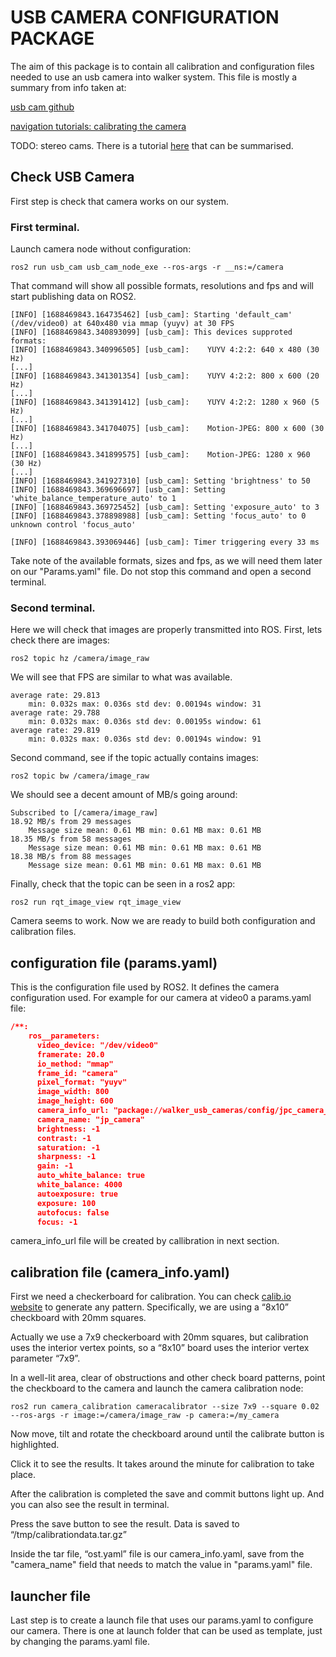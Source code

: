 # USB CAMERA CONFIGURATION PACKAGE

The aim of this package is to contain all calibration and configuration files needed to use an usb camera into walker system. 
This file is mostly a summary from info taken at:

[usb cam github](https://github.com/ros-drivers/usb_cam/tree/ros2)

[navigation tutorials: calibrating the camera](https://navigation.ros.org/tutorials/docs/camera_calibration.html)

TODO: stereo cams. There is a tutorial [here](http://wiki.ros.org/camera_calibration/Tutorials/StereoCalibration) that can be summarised.
## Check USB Camera
First step is check that camera works on our system.

### First terminal. 
Launch camera node without configuration:
```console
ros2 run usb_cam usb_cam_node_exe --ros-args -r __ns:=/camera
```


That command will show all possible formats, resolutions and fps and will start publishing data on ROS2.
```console
[INFO] [1688469843.164735462] [usb_cam]: Starting 'default_cam' (/dev/video0) at 640x480 via mmap (yuyv) at 30 FPS
[INFO] [1688469843.340893099] [usb_cam]: This devices supproted formats:
[INFO] [1688469843.340996505] [usb_cam]: 	YUYV 4:2:2: 640 x 480 (30 Hz)
[...]
[INFO] [1688469843.341301354] [usb_cam]: 	YUYV 4:2:2: 800 x 600 (20 Hz)
[...]
[INFO] [1688469843.341391412] [usb_cam]: 	YUYV 4:2:2: 1280 x 960 (5 Hz)
[...]
[INFO] [1688469843.341704075] [usb_cam]: 	Motion-JPEG: 800 x 600 (30 Hz)
[...]
[INFO] [1688469843.341899575] [usb_cam]: 	Motion-JPEG: 1280 x 960 (30 Hz)
[...]
[INFO] [1688469843.341927310] [usb_cam]: Setting 'brightness' to 50
[INFO] [1688469843.369696697] [usb_cam]: Setting 'white_balance_temperature_auto' to 1
[INFO] [1688469843.369725452] [usb_cam]: Setting 'exposure_auto' to 3
[INFO] [1688469843.378898988] [usb_cam]: Setting 'focus_auto' to 0
unknown control 'focus_auto'

[INFO] [1688469843.393069446] [usb_cam]: Timer triggering every 33 ms

```

Take note of the available formats, sizes and fps, as we will need them later on our "Params.yaml" file. 
Do not stop this command and open a second terminal.

### Second terminal. 
Here we will check that images are properly transmitted into ROS. First, lets check there are images:
```console
ros2 topic hz /camera/image_raw
```

We will see that FPS are similar to what was available.
```console
average rate: 29.813
	min: 0.032s max: 0.036s std dev: 0.00194s window: 31
average rate: 29.788
	min: 0.032s max: 0.036s std dev: 0.00195s window: 61
average rate: 29.819
	min: 0.032s max: 0.036s std dev: 0.00194s window: 91
```

Second command, see if the topic actually contains images:
```console
ros2 topic bw /camera/image_raw
```

We should see a decent amount of MB/s going around:
```console
Subscribed to [/camera/image_raw]
18.92 MB/s from 29 messages
	Message size mean: 0.61 MB min: 0.61 MB max: 0.61 MB
18.35 MB/s from 58 messages
	Message size mean: 0.61 MB min: 0.61 MB max: 0.61 MB
18.38 MB/s from 88 messages
	Message size mean: 0.61 MB min: 0.61 MB max: 0.61 MB
```

Finally, check that the topic can be seen in a ros2 app:
```console
ros2 run rqt_image_view rqt_image_view
```

Camera seems to work. Now we are ready to build both configuration and calibration files.

## configuration file (params.yaml)

This is the configuration file used by ROS2. It defines the camera configuration used. For example for our camera at video0 a params.yaml file:

````json
/**:
    ros__parameters:
      video_device: "/dev/video0"                                                   # <----------------- EDIT THIS TO MACH YOUR SYSTEM
      framerate: 20.0                                                               # <----------------- Taken from usb_cam_node_exe command
      io_method: "mmap"
      frame_id: "camera"                                                            # <----------------- careful with multiple cam systems
      pixel_format: "yuyv"                                                          # see usb_cam package, supported_formats for list of supported formats
      image_width: 800                                                              # <----------------- Taken from usb_cam_node_exe command
      image_height: 600                                                             # <----------------- Taken from usb_cam_node_exe command
      camera_info_url: "package://walker_usb_cameras/config/jpc_camera_info.yaml"   # <----------------- Calibration file. See next section
      camera_name: "jp_camera"                                                      # <----------------- This name must match whatever you put in the info_url file
      brightness: -1
      contrast: -1
      saturation: -1
      sharpness: -1
      gain: -1
      auto_white_balance: true
      white_balance: 4000
      autoexposure: true
      exposure: 100
      autofocus: false
      focus: -1
````

camera_info_url file will be created by callibration in next section.

## calibration file (camera_info.yaml) 

First we need a checkerboard for calibration. You can check [calib.io website](https://calib.io/pages/camera-calibration-pattern-generator) to generate any pattern. Specifically, we are using a “8x10” checkboard with 20mm squares. 

Actually we use a 7x9 checkerboard with 20mm squares, but calibration uses the interior vertex points, so a “8x10” board uses the interior vertex parameter “7x9”.

In a well-lit area, clear of obstructions and other check board patterns, point the checkboard to the camera and launch the camera calibration node:

```console
ros2 run camera_calibration cameracalibrator --size 7x9 --square 0.02 --ros-args -r image:=/camera/image_raw -p camera:=/my_camera
```

Now move, tilt and rotate the checkboard around until the calibrate button is highlighted. 

Click it to see the results. It takes around the minute for calibration to take place.

After the calibration is completed the save and commit buttons light up. And you can also see the result in terminal.

Press the save button to see the result. Data is saved to “/tmp/calibrationdata.tar.gz”

Inside the tar file, “ost.yaml” file is our camera_info.yaml, save from the "camera_name" field that needs to match the value in "params.yaml" file.


## launcher file
Last step is to create a launch file that uses our params.yaml to configure our camera. There is one at launch folder that can be used as template, just by changing the params.yaml file.